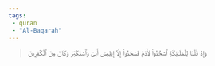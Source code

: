 ```yaml
---
tags: 
 - quran 
 - "Al-Baqarah"
---
```


> وَإِذۡ قُلۡنَا لِلۡمَلَـٰٓئِكَةِ ٱسۡجُدُواْ لِأٓدَمَ فَسَجَدُوٓاْ إِلَّآ إِبۡلِيسَ أَبَىٰ وَٱسۡتَكۡبَرَ وَكَانَ مِنَ ٱلۡكَٰفِرِينَ
